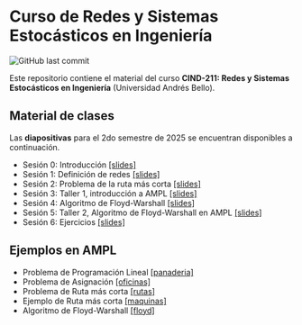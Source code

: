 # Curso de Redes y Sistemas Estocásticos en Ingeniería
![GitHub last commit](https://img.shields.io/github/last-commit/faosorios/CIND211)

Este repositorio contiene el material del curso **CIND-211: Redes y Sistemas Estocásticos en Ingeniería** (Universidad Andrés Bello).

## Material de clases

Las **diapositivas** para el 2do semestre de 2025 se encuentran disponibles a continuación.

- Sesión 0: Introducción [[slides]](https://github.com/faosorios/CIND211/blob/main/diapositivas/slides-00.pdf)
- Sesión 1: Definición de redes [[slides]](https://github.com/faosorios/CIND211/blob/main/diapositivas/slides-01.pdf)
- Sesión 2: Problema de la ruta más corta [[slides]](https://github.com/faosorios/CIND211/blob/main/diapositivas/slides-02.pdf)
- Sesión 3: Taller 1, introducción a AMPL [[slides]](https://github.com/faosorios/CIND211/blob/main/diapositivas/slides-03.pdf)
- Sesión 4: Algoritmo de Floyd-Warshall [[slides]](https://github.com/faosorios/CIND211/blob/main/diapositivas/slides-04.pdf)
- Sesión 5: Taller 2, Algoritmo de Floyd-Warshall en AMPL [[slides]](https://github.com/faosorios/CIND211/blob/main/diapositivas/slides-05.pdf)
- Sesión 6: Ejercicios [[slides]](https://github.com/faosorios/CIND211/blob/main/diapositivas/slides-06.pdf)

## Ejemplos en AMPL

- Problema de Programación Lineal [[panaderia]](https://github.com/faosorios/CIND211/tree/main/AMPL/panaderia/)
- Problema de Asignación [[oficinas]](https://github.com/faosorios/CIND211/tree/main/AMPL/oficinas)
- Problema de Ruta más corta [[rutas]](https://github.com/faosorios/CIND211/tree/main/AMPL/rutas)
- Ejemplo de Ruta más corta [[maquinas]](https://github.com/faosorios/CIND211/tree/main/AMPL/maquinas)
- Algoritmo de Floyd-Warshall [[floyd]](https://github.com/faosorios/CIND211/tree/main/AMPL/floyd)
